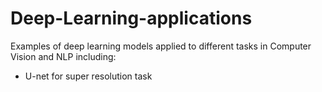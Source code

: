 # Deep-Learning-applications

Examples of deep learning models applied to different tasks in Computer Vision and NLP including:

* U-net for super resolution task

